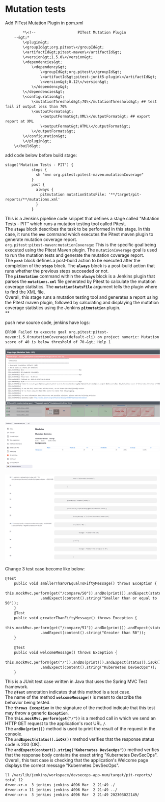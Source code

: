 # Mutation tests
Add PITest Mutation Plugin in pom.xml  

```
        *\<!--                   PITest Mutation Plugin                   --&gt;*  
        \<plugin&gt;  
        \<groupId&gt;org.pitest\</groupId&gt;  
        \<artifactId&gt;pitest-maven\</artifactId&gt;  
        \<version&gt;1.5.0\</version&gt;  
        \<dependencies&gt;  
            \<dependency&gt;  
                \<groupId&gt;org.pitest\</groupId&gt;  
                \<artifactId&gt;pitest-junit5-plugin\</artifactId&gt;  
                \<version&gt;0.12\</version&gt;  
            \</dependency&gt;  
        \</dependencies&gt;  
        \<configuration&gt;  
            \<mutationThreshold&gt;70\</mutationThreshold&gt; ## test fail if output less than 70%  
            \<outputFormats&gt;  
                \<outputFormat&gt;XML\</outputFormat&gt; ## export report at XML  
                \<outputFormat&gt;HTML\</outputFormat&gt;  
            \</outputFormats&gt;  
        \</configuration&gt;  
        \</plugin&gt;  
    \</build&gt;
``` 
  
  
add code below before build stage:  

```
stage('Mutation Tests - PIT') {  
            steps {  
              sh "mvn org.pitest:pitest-maven:mutationCoverage"  
            }  
            post {  
              always {  
                pitmutation mutationStatsFile: '**/target/pit-reports/**/mutations.xml'  
              }  
            }
``` 
  
  
  
This is a Jenkins pipeline code snippet that defines a stage called "Mutation Tests - PIT" which runs a mutation testing tool called Pitest.  
The **`steps`** block describes the task to be performed in this stage. In this case, it runs the **`mvn`** command which executes the Pitest maven plugin to generate mutation coverage report.  
`org.pitest:pitest-maven:mutationCoverage`: This is the specific goal being executed using the Pitest Maven plugin. The `mutationCoverage` goal is used to run the mutation tests and generate the mutation coverage report.  
The **`post`** block defines a post-build action to be executed after the completion of the **`steps`** block. The **`always`** block is a post-build action that runs whether the previous steps succeeded or not.  
The **`pitmutation`** command within the **`always`** block is a Jenkins plugin that parses the **`mutations.xml`** file generated by Pitest to calculate the mutation coverage statistics. The **`mutationStatsFile`** argument tells the plugin where to find the XML file.  
Overall, this stage runs a mutation testing tool and generates a report using the Pitest maven plugin, followed by calculating and displaying the mutation coverage statistics using the Jenkins **`pitmutation`** plugin.  
**  
  
push new source code, jenkins have logs:  

```
ERROR Failed to execute goal org.pitest:pitest-maven:1.5.0:mutationCoverage(default-cli) on project numeric: Mutation score of 40 is below threshold of 70-&gt; Help 1
``` 
  
  
![Image-1](images/Mutationtests_1.png)  
  
![Image-2](images/Mutationtests_2.png)  
  
![Image-3](images/Mutationtests_3.png)  
  
Change 3 test case become like below:  

```
@Test  
    public void smallerThanOrEqualToFiftyMessage() throws Exception {  
        this.mockMvc.perform(get("/compare/50")).andDo(print()).andExpect(status().isOk())  
                .andExpect(content().string("Smaller than or equal to 50"));  
    }  
    @Test  
    public void greaterThanFiftyMessage() throws Exception {  
        this.mockMvc.perform(get("/compare/51")).andDo(print()).andExpect(status().isOk())  
                .andExpect(content().string("Greater than 50"));  
    }  
     
    @Test  
    public void welcomeMessage() throws Exception {  
        this.mockMvc.perform(get("/")).andDo(print()).andExpect(status().isOk())  
                .andExpect(content().string("Kubernetes DevSecOps"));  
    }
``` 
  
  
This is a JUnit test case written in Java that uses the Spring MVC Test framework.  
The **`@Test`** annotation indicates that this method is a test case.  
The name of the method **`welcomeMessage()`** is meant to describe the behavior being tested.  
The **`throws Exception`** in the signature of the method indicate that this test may throw a generic **`Exception`**.  
The **`this.mockMvc.perform(get("/"))`** is a method call in which we send an HTTP GET request to the application's root URL **`/`**.  
The **`andDo(print())`** method is used to print the result of the request in the console.  
The **`andExpect(status().isOk())`** method verifies that the response status code is 200 (OK).  
The **`andExpect(content().string("Kubernetes DevSecOps"))`** method verifies that the response body contains the exact string "Kubernetes DevSecOps".  
Overall, this test case is checking that the application's Welcome page displays the correct message "Kubernetes DevSecOps".  
  

```
ll /var/lib/jenkins/workspace/devsecops-app-num/target/pit-reports/  
total 12  
drwxr-xr-x  3 jenkins jenkins 4096 Mar  2 21:49 ./  
drwxr-xr-x 11 jenkins jenkins 4096 Mar  2 21:49 ../  
drwxr-xr-x  3 jenkins jenkins 4096 Mar  2 21:49 202303022149/
``` 
  
  
  
  
  

